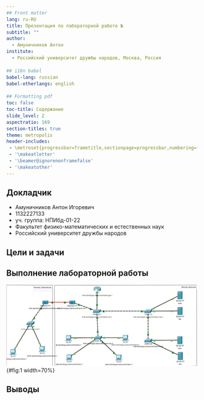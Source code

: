 ```yaml
---
## Front matter
lang: ru-RU
title: Презентация по лабораторной работе №
subtitle: ""
author:
  - Амуничников Антон
institute:
  - Российский университет дружбы народов, Москва, Россия

## i18n babel
babel-lang: russian
babel-otherlangs: english

## Formatting pdf
toc: false
toc-title: Содержание
slide_level: 2
aspectratio: 169
section-titles: true
theme: metropolis
header-includes:
 - \metroset{progressbar=frametitle,sectionpage=progressbar,numbering=fraction}
 - '\makeatletter'
 - '\beamer@ignorenonframefalse'
 - '\makeatother'
---
```



## Докладчик

  * Амуничников Антон Игоревич
  * 1132227133
  * уч. группа: НПИбд-01-22
  * Факультет физико-математических и естественных наук
  * Российский университет дружбы народов

## Цели и задачи



## Выполнение лабораторной работы

![](image/1.png){#fig:1 width=70%}


## Выводы



